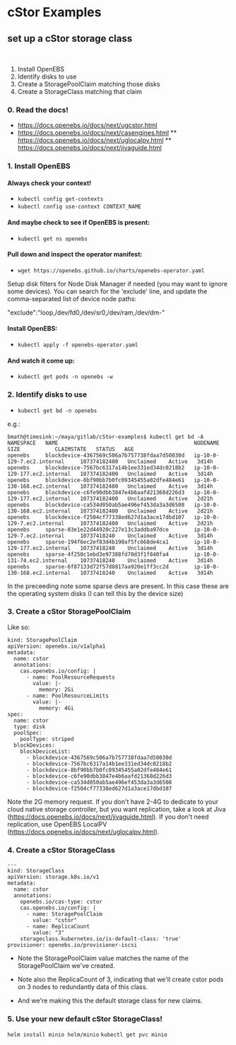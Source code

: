 # cStor Examples

## set up a cStor storage class
​
1. Install OpenEBS
2. Identify disks to use
3. Create a StoragePoolClaim matching those disks
4. Create a StorageClass matching that claim

### 0. Read the docs!
* https://docs.openebs.io/docs/next/ugcstor.html
* https://docs.openebs.io/docs/next/casengines.html
** https://docs.openebs.io/docs/next/uglocalpv.html
** https://docs.openebs.io/docs/next/jivaguide.html

### 1. Install OpenEBS

#### Always check your context!
* `kubectl config get-contexts`
* `kubectl config use-context CONTEXT_NAME`

#### And maybe check to see if OpenEBS is present:
* `kubectl get ns openebs`

#### Pull down and inspect the operator manifest:

* `wget https://openebs.github.io/charts/openebs-operator.yaml`

Setup disk filters for Node Disk Manager if needed (you may want to
ignore some devices).  You can search for the 'exclude' line, and
update the comma-separated list of device node paths:

"exclude":"loop,/dev/fd0,/dev/sr0,/dev/ram,/dev/dm-"

#### Install OpenEBS:

* `kubectl apply -f openebs-operator.yaml`

#### And watch it come up:

* `kubectl get pods -n openebs -w`

### 2. Identify disks to use

* `kubectl get bd -n openebs`

e.g.:
```
bmath@timesink:~/maya/gitlab/cStor-examples$ kubectl get bd -A
NAMESPACE   NAME                                           NODENAME                       SIZE           CLAIMSTATE   STATUS   AGE
openebs     blockdevice-4367569c506a7b757738fdaa7d50030d   ip-10-0-129-7.ec2.internal     107374182400   Unclaimed    Active   3d14h
openebs     blockdevice-7567bc6317a14b1ee331ed34dc0218b2   ip-10-0-129-177.ec2.internal   107374182400   Unclaimed    Active   3d14h
openebs     blockdevice-8bf90bb7b0fc09345455a02dfe484e61   ip-10-0-130-168.ec2.internal   107374182400   Unclaimed    Active   3d14h
openebs     blockdevice-c6fe90dbb3847e4b6aafd21368d226d3   ip-10-0-129-177.ec2.internal   107374182400   Unclaimed    Active   2d21h
openebs     blockdevice-ca534d050ab5ae496ef453da3a3d6508   ip-10-0-130-168.ec2.internal   107374182400   Unclaimed    Active   2d21h
openebs     blockdevice-f2504cf77338ed627d1a3ace17dbd107   ip-10-0-129-7.ec2.internal     107374182400   Unclaimed    Active   2d21h
openebs     sparse-03e1e22d44920c227e13c3addba97dce        ip-10-0-129-7.ec2.internal     10737418240    Unclaimed    Active   3d14h
openebs     sparse-194f6ec2ef83d4b190af5fc668de4ca1        ip-10-0-129-177.ec2.internal   10737418240    Unclaimed    Active   3d14h
openebs     sparse-4f250c1ebd3e97388fd70d3f1f840fa4        ip-10-0-131-74.ec2.internal    10737418240    Unclaimed    Active   3d14h
openebs     sparse-6f87133d72f57d8817aa920e1ff3cc2d        ip-10-0-130-168.ec2.internal   10737418240    Unclaimed    Active   3d14h
```
In the preceeding note some sparse devs are present.  In this case these are the operating system disks (I can tell this by the device size)

### 3. Create a cStor StoragePoolClaim

Like so:
```
kind: StoragePoolClaim
apiVersion: openebs.io/v1alpha1
metadata:
  name: cstor
  annotations:
    cas.openebs.io/config: |
      - name: PoolResourceRequests
        value: |-
          memory: 2Gi
      - name: PoolResourceLimits
        value: |-
          memory: 4Gi
spec:
  name: cstor
  type: disk
  poolSpec:
    poolType: striped
  blockDevices:
    blockDeviceList:
      - blockdevice-4367569c506a7b757738fdaa7d50030d
      - blockdevice-7567bc6317a14b1ee331ed34dc0218b2
      - blockdevice-8bf90bb7b0fc09345455a02dfe484e61
      - blockdevice-c6fe90dbb3847e4b6aafd21368d226d3
      - blockdevice-ca534d050ab5ae496ef453da3a3d6508
      - blockdevice-f2504cf77338ed627d1a3ace17dbd107
```

Note the 2G memory request.  If you don't have 2-4G to dedicate to
your cloud native storage controller, but you want replication, take a
look at Jiva (https://docs.openebs.io/docs/next/jivaguide.html).  If
you don't need replication, use OpenEBS LocalPV
(https://docs.openebs.io/docs/next/uglocalpv.html).

### 4. Create a cStor StorageClass

```
---
kind: StorageClass
apiVersion: storage.k8s.io/v1
metadata:
  name: cstor
  annotations:
    openebs.io/cas-type: cstor
    cas.openebs.io/config: |
      - name: StoragePoolClaim
        value: "cstor"
      - name: ReplicaCount
        value: "3"
    storageclass.kubernetes.io/is-default-class: 'true'
provisioner: openebs.io/provisioner-iscsi
```

* Note the StoragePoolClaim value matches the name of the
StoragePoolClaim we've created.

* Note also the ReplicaCount of 3, indicating that we'll create cstor
pods on 3 nodes to redundantly data of this class.

* And we're making this the default storage class for new claims.

### 5. Use your new default cStor StorageClass!

`helm install minio helm/minio`
`kubectl get pvc minio`



